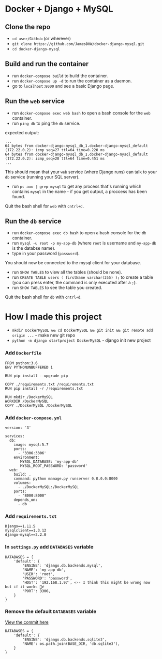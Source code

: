 # Docker + Django + MySQL

## Clone the repo

 - `cd user/Github` (or wherever)
 - `git clone https://github.com/JamesDHW/docker-django-mysql.git`
 - `cd docker-django-mysql`
 
## Build and run the container

 - run `docker-compose build` to build the container.
 - run `docker-compose up -d` to run the container as a daemon.
 - go to `localhost:8000` and see a basic Django page.

## Run the `web` service

 - run `docker-compose exec web bash` to open a bash console for the `web` container.
 - run `ping db` to ping the `db` service.

expected output:

```
...
64 bytes from docker-django-mysql_db_1.docker-django-mysql_default (172.22.0.2): icmp_seq=27 ttl=64 time=0.220 ms
64 bytes from docker-django-mysql_db_1.docker-django-mysql_default (172.22.0.2): icmp_seq=28 ttl=64 time=0.451 ms
...
```

This should mean that your `web` service (where Django runs) can talk to your `db` service (running your SQL server).

 - run `ps aux | grep mysql` to get any process that's running which contains `mysql` in the name - if you get output, a proccess has been found.

Quit the bash shell for `web` with `cntrl+d`.

## Run the `db` service

 - run `docker-compose exec db bash` to open a bash console for the `db` container.
 - run `mysql -u root -p my-app-db` (where `root` is username and `my-app-db` is the databse name).
 - type in your password (`password`).

You should now be connected to the mysql client for your database.

 - run `SHOW TABLES` to view all the tables (should be none).
 - run `CREATE TABLE users ( firstName varchar(255) );` to create a table (you can press enter, the command is only executed after a `;`).
 - run `SHOW TABLES` to see the table you created.

Quit the bash shell for `db` with `cntrl+d`.


# How I made this project


 - `mkdir DockerMySQL && cd DockerMySQL && git init && git remote add origin ...` - make new git repo
 - `python -m django startproject DockerMySQL` - django init new project


### Add `Dockerfile`

```
FROM python:3.6
ENV PYTHONUNBUFFERED 1

RUN pip install --upgrade pip

COPY ./requirements.txt /requirements.txt
RUN pip install -r /requirements.txt

RUN mkdir /DockerMySQL
WORKDIR /DockerMySQL
COPY ./DockerMySQL /DockerMySQL
```

### Add `docker-compose.yml`

```
version: '3'

services:
  db:
    image: mysql:5.7
    ports:
      - '3306:3306'
    environment:
       MYSQL_DATABASE: 'my-app-db'
       MYSQL_ROOT_PASSWORD: 'password'
  web:
    build: .
    command: python manage.py runserver 0.0.0.0:8000
    volumes:
      - ./DockerMySQL:/DockerMySQL
    ports:
      - "8000:8000"
    depends_on:
      - db

```

### Add `requirements.txt`

```
Django==1.11.5
mysqlclient==1.3.12
django-mysql==2.2.0
```

### In `settings.py` add `DATABASES` variable

```
DATABASES = {
    'default': {
        'ENGINE': 'django.db.backends.mysql',
        'NAME': 'my-app-db',
        'USER': 'root',
        'PASSWORD': 'password',
        'HOST': '192.168.1.97', <-- I think this might be wrong now but if it works 🤷‍♂️
        'PORT': 3306,
    }
}
```

### Remove the default `DATABASES` variable

[View the commit here](https://github.com/JamesDHW/docker-django-mysql/commit/89ede0086036726c9798a8c01b1093e2452e89d3)


```
DATABASES = {
    'default': {
        'ENGINE': 'django.db.backends.sqlite3',
        'NAME': os.path.join(BASE_DIR, 'db.sqlite3'),
    }
}
```

